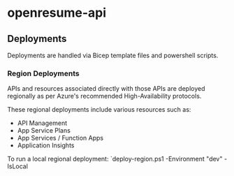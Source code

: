 # openresume-api

## Deployments
Deployments are handled via Bicep template files and powershell scripts.

### Region Deployments
APIs and resources associated directly with those APIs are deployed regionally as per Azure's recommended High-Availability protocols.

These regional deployments include various resources such as:
- API Management
- App Service Plans
- App Services / Function Apps
- Application Insights

To run a local regional deployment:
`deploy-region.ps1 -Environment "dev" -IsLocal